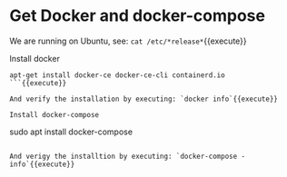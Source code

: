 # Get Docker and docker-compose

We are running on Ubuntu, see: `cat /etc/*release*`{{execute}}  

Install docker 

```
apt-get install docker-ce docker-ce-cli containerd.io
```{{execute}}

And verify the installation by executing: `docker info`{{execute}}

Install docker-compose
```
sudo apt install docker-compose
```{{execute}}

And verigy the installtion by executing: `docker-compose -info`{{execute}}